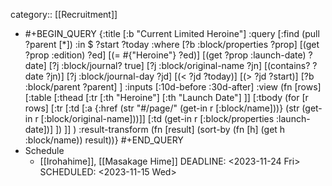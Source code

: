 category:: [[Recruitment]]

- #+BEGIN_QUERY
  {:title [:b "Current Limited Heroine"]
   :query [:find (pull ?parent [*])
           :in $ ?start ?today
           :where
           [?b :block/properties ?prop]
           [(get ?prop :edition) ?ed]
           [(= #{"Heroine"} ?ed)]
           [(get ?prop :launch-date) ?date]
           [?j :block/journal? true]
           [?j :block/original-name ?jn]
           [(contains? ?date ?jn)]
           [?j :block/journal-day ?jd]
           [(< ?jd ?today)]
           [(> ?jd ?start)]
  		 [?b :block/parent ?parent]
         ]
   :inputs [:10d-before :30d-after]
   :view (fn [rows] [:table 
   [:thead 
    [:tr 
     [:th "Heroine"] 
     [:th "Launch Date"] ]] 
   [:tbody 
  (for [r rows] [:tr 
     [:td [:a {:href (str "#/page/" (get-in r [:block/name]))} (str (get-in r [:block/original-name]))]]
     [:td (get-in r [:block/properties :launch-date])] ])
     ]]
  )
   :result-transform (fn [result]
                       (sort-by (fn [h]
                                  (get h :block/name)) result))}
  #+END_QUERY
- Schedule
	- [[Irohahime]], [[Masakage Hime]]
	  DEADLINE: <2023-11-24 Fri>
	  SCHEDULED: <2023-11-15 Wed>